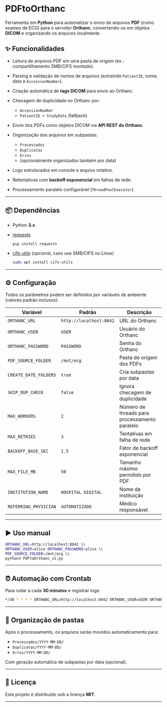 # PDFtoOrthanc

Ferramenta em **Python** para automatizar o envio de arquivos **PDF** (como exames de ECG) para o servidor **Orthanc**, convertendo-os em objetos **DICOM** e organizando os arquivos localmente.

## ✨ Funcionalidades

* Leitura de arquivos PDF em uma pasta de origem (ex.: compartilhamento SMB/CIFS montado).
* Parsing e validação de nomes de arquivos (extraindo `PatientID`, nome, data e `AccessionNumber`).
* Criação automática de **tags DICOM** para envio ao Orthanc.
* Checagem de duplicidade no Orthanc por:

  * `AccessionNumber`
  * `PatientID + StudyDate` (fallback)
* Envio dos PDFs como objetos DICOM via **API REST do Orthanc**.
* Organização dos arquivos em subpastas:

  * `Processados`
  * `Duplicatas`
  * `Erros`
  * (opcionalmente organizados também por data)
* Logs estruturados em console e arquivo rotativo.
* Retentativas com **backoff exponencial** em falhas de rede.
* Processamento paralelo configurável (`ThreadPoolExecutor`).

---

## 📦 Dependências

* Python **3.x**
* [requests](https://pypi.org/project/requests/)

  ```bash
  pip install requests
  ```
* [cifs-utils](https://wiki.samba.org/index.php/LinuxCIFS_utils) (opcional, caso use SMB/CIFS no Linux)

  ```bash
  sudo apt install cifs-utils
  ```

---

## ⚙️ Configuração

Todos os parâmetros podem ser definidos por variáveis de ambiente (valores padrão inclusos):

| Variável              | Padrão                        | Descrição                                     |
| --------------------- | ----------------------------- | --------------------------------------------- |
| `ORTHANC_URL`         | `http://localhost:8042`       | URL do Orthanc                                |
| `ORTHANC_USER`        | `USER`                        | Usuário do Orthanc                            |
| `ORTHANC_PASSWORD`    | `PASSWORD`                    | Senha do Orthanc                              |
| `PDF_SOURCE_FOLDER`   | `/mnt/ecg`                    | Pasta de origem dos PDFs                      |
| `CREATE_DATE_FOLDERS` | `true`                        | Cria subpastas por data                       |
| `SKIP_DUP_CHECK`      | `false`                       | Ignora checagem de duplicidade                |
| `MAX_WORKERS`         | `2`                           | Número de threads para processamento paralelo |
| `MAX_RETRIES`         | `3`                           | Tentativas em falha de rede                   |
| `BACKOFF_BASE_SEC`    | `1.5`                         | Fator de backoff exponencial                  |
| `MAX_FILE_MB`         | `50`                          | Tamanho máximo permitido por PDF              |
| `INSTITUTION_NAME`    | `HOSPITAL DIGITAL`            | Nome da instituição                           |
| `REFERRING_PHYSICIAN` | `AUTOMATIZADO`                | Médico responsável                            |

---

## ▶️ Uso manual

```bash
ORTHANC_URL=http://localhost:8042 \\
ORTHANC_USER=alice ORTHANC_PASSWORD=alice \\
PDF_SOURCE_FOLDER=/mnt/ecg \\
python3 PDFtoOrthanc_v2.py
```

---

## ⏰ Automação com Crontab

Para rodar a cada **30 minutos** e registrar logs:

```bash
*/30 * * * * ORTHANC_URL=http://localhost:8042 ORTHANC_USER=USER ORTHANC_PASSWORD=PASSWORD PDF_SOURCE_FOLDER=/mnt/ecg /usr/bin/python3 /caminho/para/PDFtoOrthanc.py >> /caminho/para/log_pdftoorthanc.log 2>&1
```

---

## 📂 Organização de pastas

Após o processamento, os arquivos serão movidos automaticamente para:

* `Processados/YYYY-MM-DD/`
* `Duplicatas/YYYY-MM-DD/`
* `Erros/YYYY-MM-DD/`

Com geração automática de subpastas por data (opcional).

---

## 📜 Licença

Este projeto é distribuído sob a licença **MIT**.

---
